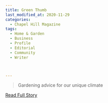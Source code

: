 ```yaml
---
title: Green Thumb
last_modified_at: 2020-11-29
categories:
  - Chapel Hill Magazine
tags:
  - Home & Garden
  - Business
  - Profile
  - Editorial 
  - Community
  - Writer



---
```


> Gardening advice for our unique climate

<a href="https://issuu.com/shannonmedia/docs/chmreloguideissuu/74" target="_blank">Read Full Story</a>
